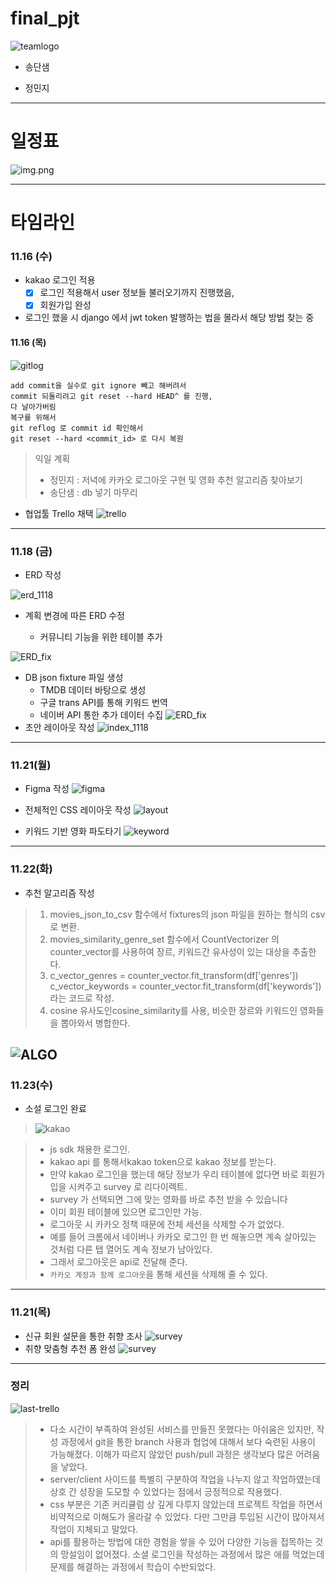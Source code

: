 # final_pjt

![teamlogo](./IMG/team-logo.png)

- 송단샘

- 정민지

---

# 일정표

![img.png](./IMG/EXCEL.png)

---

# 타임라인

### 11.16 (수)

- kakao 로그인 적용
  - [x] 로그인 적용해서 user 정보들 불러오기까지 진행했음,
  - [x] 회원가입 완성
- 로그인 했을 시 django 에서 jwt token 발행하는 법을 몰라서 해당 방법 찾는 중

#### 11.16 (목)

![gitlog](./IMG/git_log_1117.png)

```
add commit을 실수로 git ignore 빼고 해버려서
commit 되돌리려고 git reset --hard HEAD^ 를 진행,
다 날아가버림
복구를 위해서
git reflog 로 commit id 확인해서
git reset --hard <commit_id> 로 다시 복원
```

> 익일 계획
> 
> - 정민지 : 저녁에 카카오 로그아웃 구현 및 영화 추천 알고리즘 찾아보기
> - 송단샘 : db 넣기 마무리

- 협업툴 Trello 채택
![trello](./IMG/trello_1117.png)

---

### 11.18 (금)

- ERD 작성

![erd_1118](./IMG/erd_1118.png)

- 계획 변경에 따른 ERD 수정
  
  - 커뮤니티 기능을 위한 테이블 추가

![ERD_fix](./IMG/ERD_last.PNG)

- DB json fixture 파일 생성
  - TMDB 데이터 바탕으로 생성
  - 구글 trans API를 통해 키워드 번역
  - 네이버 API 통한 추가 데이터 수집
![ERD_fix](./IMG/trans.PNG)
- 초안 레이아웃 작성
![index_1118](./IMG/index_1118.png)
---
### 11.21(월)
- Figma 작성
![figma](./IMG/figma_1117.png)

- 전체적인 CSS 레이아웃 작성
![layout](./IMG/layout.PNG)
- 키워드 기반 영화 파도타기
![keyword](./IMG/keyword.PNG)
---
### 11.22(화)
- 추천 알고리즘 작성
> 1. movies_json_to_csv 함수에서 fixtures의 json 파일을 원하는 형식의 csv로 변환.
> 2. movies_similarity_genre_set 함수에서 CountVectorizer 의 counter_vector를 사용하여 장르, 키워드간 유사성이 있는 대상을 추출한다.
> 3. c_vector_genres = counter_vector.fit_transform(df['genres'])    c_vector_keywords = counter_vector.fit_transform(df['keywords'])라는 코드로 작성.
> 4. cosine 유사도인cosine_similarity를 사용, 비슷한 장르와 키워드인 영화들을 뽑아와서 병합한다.

![ALGO](./IMG/algo.PNG)
---
### 11.23(수)
- 소설 로그인 완료
> ![kakao](./IMG/social.PNG)

> - js sdk 채용한 로그인.
> - kakao api 를 통해서kakao token으로 kakao 정보를 받는다.
> - 만약 kakao 로그인을 했는데 해당 정보가 우리 테이블에 없다면 바로 회원가입을 시켜주고 survey 로 리다이렉트.
> - survey 가 선택되면 그에 맞는 영화를 바로 추천 받을 수 있습니다
> - 이미 회원 테이블에 있으면 로그인만 가능.
> - 로그아웃 시 카카오 정책 때문에 전체 세션을 삭제할 수가 없었다.
> - 예를 들어 크롬에서 네이버나 카카오 로그인 한 번 해놓으면 계속 살아있는 것처럼 다른 탭 열어도 계속 정보가 남아있다.
> - 그래서 로그아웃은 api로 전달해 준다.
> - `카카오 계정과 함께 로그아웃`을 통해 세션을 삭제해 줄 수 있다.
---
### 11.21(목)
- 신규 회원 설문을 통한 취향 조사
![survey](./IMG/survey.PNG)
- 취향 맞춤형 추천 폼 완성
![survey](./IMG/recommend.PNG)
---
### 정리
![last-trello](./IMG/trello-last.PNG)
> - 다소 시간이 부족하여 완성된 서비스를 만들진 못했다는 아쉬움은 있지만, 작성 과정에서 git을 통한 branch 사용과 협업에 대해서 보다 숙련된 사용이 가능해졌다. 이해가 따르지 않았던 push/pull 과정은 생각보다 많은 어려움을 낳았다.
> - server/client 사이드를 특별히 구분하여 작업을 나누지 않고 작업하였는데 상호 간 성장을 도모할 수 있었다는 점에서 긍정적으로 작용했다.
> - css 부분은 기존 커리큘럼 상 깊게 다루지 않았는데 프로젝트 작업을 하면서 비약적으로 이해도가 올라갈 수 있었다. 다만 그만큼 투입된 시간이 많아져서 작업이 지체되고 말았다.
> - api를 활용하는 방법에 대한 경험을 쌓을 수 있어 다양한 기능을 접목하는 것의 망설임이 없어졌다. 소셜 로그인을 작성하는 과정에서 많은 애를 먹었는데 문제를 해결하는 과정에서 학습이 수반되었다.
